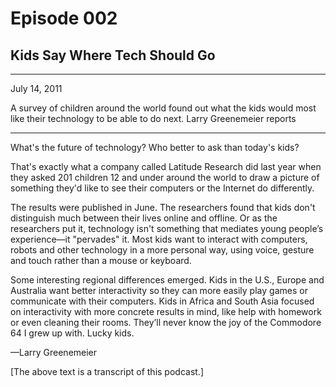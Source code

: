 # Episode 002

## Kids Say Where Tech Should Go

---

July 14, 2011

A survey of children around the world found out what the kids would most like their technology to be able to do next. Larry Greenemeier reports

---

What's the future of technology? Who better to ask than today's kids?

That's exactly what a company called Latitude Research did last year when they asked 201 children 12 and under around the world to draw a picture of something they'd like to see their computers or the Internet do differently.

The results were published in June. The researchers found that kids don't distinguish much between their lives online and offline. Or as the researchers put it, technology isn't something that mediates young people’s experience—it "pervades" it. Most kids want to interact with computers, robots and other technology in a more personal way, using voice, gesture and touch rather than a mouse or keyboard.

Some interesting regional differences emerged. Kids in the U.S., Europe and Australia want better interactivity so they can more easily play games or communicate with their computers. Kids in Africa and South Asia focused on interactivity with more concrete results in mind, like help with homework or even cleaning their rooms. They’ll never know the joy of the Commodore 64 I grew up with. Lucky kids.

—Larry Greenemeier

[The above text is a transcript of this podcast.]

